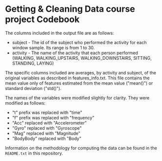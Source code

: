 # Getting & Cleaning Data course project Codebook

The columns included in the output file are as follows:

  - subject - The id of the subject who performed the activity for each window sample. Its range is from 1 to 30.
  - activity - The name of the activity that each person performed (WALKING, WALKING_UPSTAIRS, WALKING_DOWNSTAIRS, SITTING, STANDING, LAYING)

The specific columns included are averages, by activity and subject, of the original variables as described in features_info.txt. This file contains the mean value only of features estimated from the mean value ("mean()") or standard deviation ("std()").

The names of the variables were modified slightly for clarity. They were modified as follows:
  - "t" prefix was replaced with "time"
  - "f" prefix was replaced with "frequency"
  - "Acc" replaced with "Accelerometer"
  - "Gyro" replaced with "Gyroscope"
  - "Mag" replaced with "Magnitude"
  - "BodyBody" replaced with "Body"

Information on the methodology for computing the data can be found in the `README.txt` in this repository.
